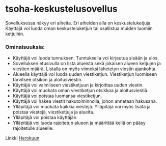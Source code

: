# tsoha-keskustelusovellus

Sovelluksessa näkyy eri aiheita. Eri aiheiden alla on keskusteluketjuja. Käyttäjä voi luoda oman keskusteluketjun tai osallistua muiden luomiin ketjuihin.

### Ominaisuuksia:
- Käyttäjä voi luoda tunnuksen. Tunnuksella voi kirjautua sisään ja ulos.
- Sovelluksen etusivulla on lista alueista sekä jokaisen alueen ketjujen ja viestien määrä. Listalla on myös viimeksi lähetetyn viestin ajankohta.
- Alueella käyttäjä voi luoda uuden viestiketjun. Viestiketjun luomiseen tarvitsee otsikon ja aloitusviestin.
- Käyttäjä voi valmiiseen viestiketjuun ja kirjoittaa uuden viestin.
- Käyttäjä voi muokata oman viestiketjun otsikkoa ja aloitusviestiä.
- Käyttäjä voi  poistaa luomansa viestiketjun.
- Käyttäjä voi hakea viestit hakutoiminnolla, johon annetaan hakusana.
- Ylläpitäjä voi muokata kaikkia viestejä. Ylläpitäjä voi myös lisätä ja poistaa viestejä, viestiketjuja ja alueita.
- Ylläpitäjä voi poistaa käyttäjän
- Ylläpitäjä voi luoda rajoitetun alueen ja määrittää kellä on pääsy rajoitetulle alueelle.

Linkki [Herokuun](https://git.heroku.com/tsoha-keskustelusovellus.git)
